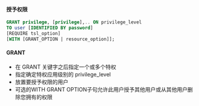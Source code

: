 #### 授予权限
```sql
GRANT privilege, [privilege],.. ON privilege_level 
TO user [IDENTIFIED BY password]
[REQUIRE tsl_option]
[WITH [GRANT_OPTION | resource_option]];
```

#### GRANT
- 在 GRANT 关键字之后指定一个或多个特权
- 指定确定特权应用级别的 privilege_level
- 放置要授予权限的用户
- 可选的WITH GRANT OPTION子句允许此用户授予其他用户或从其他用户删除您拥有的权限

